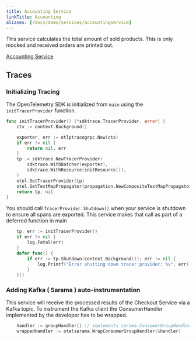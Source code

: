 ```yaml
---
title: Accounting Service
linkTitle: Accounting
aliases: [/docs/demo/services/accountingservice]
---
```


This service calculates the total amount of sold products.
This is only mocked and received orders are printed out.

[Accounting Service](https://github.com/open-telemetry/opentelemetry-demo/blob/main/src/accountingservice/)

## Traces

### Initializing Tracing

The OpenTelemetry SDK is initialized from `main` using the `initTracerProvider`
function.

```go
func initTracerProvider() (*sdktrace.TracerProvider, error) {
    ctx := context.Background()

    exporter, err := otlptracegrpc.New(ctx)
    if err != nil {
        return nil, err
    }
    tp := sdktrace.NewTracerProvider(
        sdktrace.WithBatcher(exporter),
        sdktrace.WithResource(initResource()),
    )
    otel.SetTracerProvider(tp)
    otel.SetTextMapPropagator(propagation.NewCompositeTextMapPropagator(propagation.TraceContext{}, propagation.Baggage{}))
    return tp, nil
}
```

You should call `TracerProvider.Shutdown()` when your service is shutdown to
ensure all spans are exported. This service makes that call as part of a
deferred function in main

```go
    tp, err := initTracerProvider()
    if err != nil {
        log.Fatal(err)
    }
    defer func() {
        if err := tp.Shutdown(context.Background()); err != nil {
            log.Printf("Error shutting down tracer provider: %v", err)
        }
    }()
```

### Adding Kafka ( Sarama ) auto-instrumentation

This service will receive the processed results of the Checkout Service via a
Kafka topic.
To instrument the Kafka client the ConsumerHandler implemented by the developer
has to be wrapped.

```go
    handler := groupHandler{} // implements sarama.ConsumerGroupHandler
    wrappedHandler := otelsarama.WrapConsumerGroupHandler(&handler)
```
